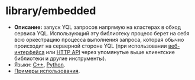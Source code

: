 # library/embedded

* **Описание:** запуск YQL запросов напрямую на кластерах в обход сервиса YQL. Использующий эту библиотеку процесс берет на себя всю оркестрацию процесса выполнения запроса, которая обычно происходит на серверной стороне YQL (при использовании [веб-интерфейса](../interfaces/web.md) или [HTTP API](../interfaces/cli.md) через упомянутые выше клиентские библиотеки и другие инструменты).
* Языки: [C++](https://a.yandex-team.ru/arc/trunk/arcadia/yql/library/embedded), [Python](https://a.yandex-team.ru/arc/trunk/arcadia/yql/library/embedded/python).
* [Примеры использования](https://cs.yandex-team.ru/#!yql%2Flibrary%2Fembedded,ya.make,,arcadia).

